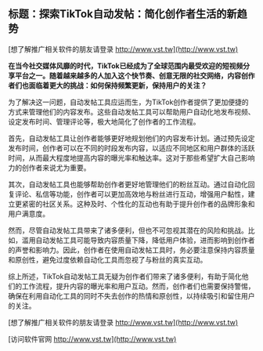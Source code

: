 ## **标题：探索TikTok自动发帖：简化创作者生活的新趋势**

[想了解推广相关软件的朋友请登录 http://www.vst.tw](http://www.vst.tw)

**在当今社交媒体风靡的时代，TikTok已经成为了全球范围内最受欢迎的短视频分享平台之一。随着越来越多的人加入这个快节奏、创意无限的社交网络，内容创作者们也面临着更大的挑战：如何保持频繁更新，保持用户的关注？**

为了解决这一问题，自动发帖工具应运而生，为TikTok创作者提供了更加便捷的方式来管理他们的内容发布。这些自动发帖工具可以帮助用户自动化地发布视频、设定发布时间、管理评论等，极大地简化了创作者的工作流程。

首先，自动发帖工具让创作者能够更好地规划他们的内容发布计划。通过预先设定发布时间，创作者可以在不同的时段发布内容，以适应不同地区和用户群体的活跃时间，从而最大程度地提高内容的曝光率和触达率。这对于那些希望扩大自己影响力的创作者来说尤为重要。

其次，自动发帖工具也能够帮助创作者更好地管理他们的粉丝互动。通过自动化回复评论、私信等功能，创作者可以更加高效地与粉丝进行互动，增强用户黏性，建立更紧密的社区关系。这种及时、个性化的互动也有助于提升创作者的品牌形象和用户满意度。

然而，尽管自动发帖工具带来了诸多便利，但也不可忽视其潜在的风险和挑战。比如，滥用自动发帖工具可能导致内容质量下降，降低用户体验，进而影响到创作者的声誉和影响力。因此，创作者在使用自动发帖工具时，务必要注意保持内容质量和原创性，避免过度依赖自动化工具而忽视了与粉丝的真实互动。

综上所述，TikTok自动发帖工具无疑为创作者们带来了诸多便利，有助于简化他们的工作流程，提升内容的曝光率和用户互动。然而，创作者们也需要保持警惕，确保在利用自动化工具的同时不失去创作的热情和原创性，以持续吸引和留住用户的关注。

[想了解推广相关软件的朋友请登录 http://www.vst.tw](http://www.vst.tw)


[访问软件官网 http://www.vst.tw](http://www.vst.tw)
